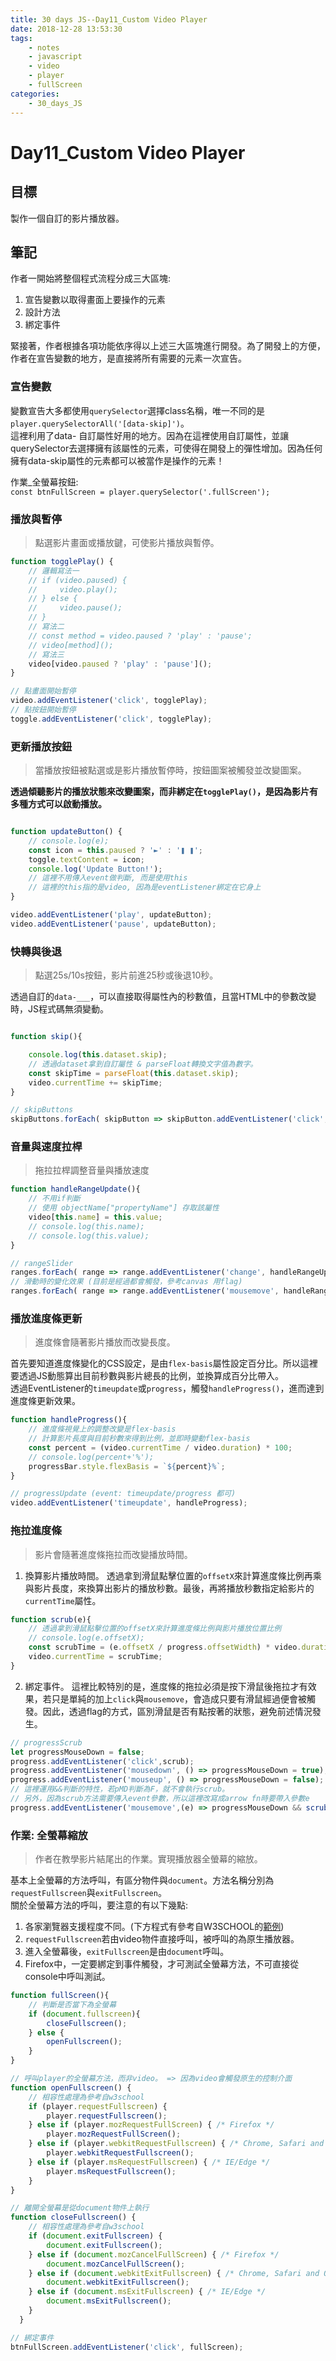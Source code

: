 ```yaml
---
title: 30 days JS--Day11_Custom Video Player
date: 2018-12-28 13:53:30
tags:
    - notes
    - javascript
    - video
    - player
    - fullScreen
categories:
    - 30_days_JS
---
```

# Day11_Custom Video Player

## 目標

製作一個自訂的影片播放器。

## 筆記

作者一開始將整個程式流程分成三大區塊:

1. 宣告變數以取得畫面上要操作的元素
2. 設計方法
3. 綁定事件

緊接著，作者根據各項功能依序得以上述三大區塊進行開發。為了開發上的方便，作者在宣告變數的地方，是直接將所有需要的元素一次宣告。

### 宣告變數

變數宣告大多都使用``querySelector``選擇class名稱，唯一不同的是``player.querySelectorAll('[data-skip]')``。  
這裡利用了data- 自訂屬性好用的地方。因為在這裡使用自訂屬性，並讓querySelector去選擇擁有該屬性的元素，可使得在開發上的彈性增加。因為任何擁有data-skip屬性的元素都可以被當作是操作的元素！  

作業_全螢幕按鈕:  
``const btnFullScreen = player.querySelector('.fullScreen');``

### 播放與暫停

>點選影片畫面或播放鍵，可使影片播放與暫停。

```javascript
function togglePlay() {
    // 邏輯寫法一
    // if (video.paused) {
    //     video.play();
    // } else {
    //     video.pause();
    // }
    // 寫法二
    // const method = video.paused ? 'play' : 'pause';
    // video[method]();
    // 寫法三
    video[video.paused ? 'play' : 'pause']();
}

// 點畫面開始暫停
video.addEventListener('click', togglePlay);
// 點按鈕開始暫停
toggle.addEventListener('click', togglePlay);
```

### 更新播放按鈕

> 當播放按鈕被點選或是影片播放暫停時，按鈕圖案被觸發並改變圖案。  

**透過傾聽影片的播放狀態來改變圖案，而非綁定在``togglePlay()``，是因為影片有多種方式可以啟動播放。**

```javascript

function updateButton() {
    // console.log(e);
    const icon = this.paused ? '►' : '❚ ❚';
    toggle.textContent = icon;
    console.log('Update Button!');
    // 這裡不用傳入event做判斷, 而是使用this
    // 這裡的this指的是video, 因為是eventListener綁定在它身上
}

video.addEventListener('play', updateButton);
video.addEventListener('pause', updateButton);
```

### 快轉與後退

> 點選25s/10s按鈕，影片前進25秒或後退10秒。

透過自訂的``data-___``，可以直接取得屬性內的秒數值，且當HTML中的參數改變時，JS程式碼無須變動。  

```javascript

function skip(){

    console.log(this.dataset.skip);
    // 透過dataset拿到自訂屬性 & parseFloat轉換文字值為數字。
    const skipTime = parseFloat(this.dataset.skip);
    video.currentTime += skipTime;
}

// skipButtons
skipButtons.forEach( skipButton => skipButton.addEventListener('click', skip));
```

### 音量與速度拉桿

> 拖拉拉桿調整音量與播放速度

```javascript
function handleRangeUpdate(){
    // 不用if判斷
    // 使用 objectName["propertyName"] 存取該屬性
    video[this.name] = this.value;
    // console.log(this.name);
    // console.log(this.value);
}

// rangeSlider
ranges.forEach( range => range.addEventListener('change', handleRangeUpdate));
// 滑動時的變化效果 (目前是經過都會觸發，參考canvas 用flag)
ranges.forEach( range => range.addEventListener('mousemove', handleRangeUpdate));
```

### 播放進度條更新

> 進度條會隨著影片播放而改變長度。

首先要知道進度條變化的CSS設定，是由``flex-basis``屬性設定百分比。所以這裡要透過JS動態算出目前秒數與影片總長的比例，並換算成百分比帶入。  
透過EventListener的``timeupdate``或``progress``，觸發``handleProgress()``，進而達到進度條更新效果。

```javascript
function handleProgress(){
    // 進度條視覺上的調整改變是flex-basis
    // 計算影片長度與目前秒數來得到比例，並即時變動flex-basis
    const percent = (video.currentTime / video.duration) * 100;
    // console.log(percent+'%');
    progressBar.style.flexBasis = `${percent}%`;
}

// progressUpdate (event: timeupdate/progress 都可)
video.addEventListener('timeupdate', handleProgress);
```

### 拖拉進度條

> 影片會隨著進度條拖拉而改變播放時間。

1. 換算影片播放時間。
  透過拿到滑鼠點擊位置的``offsetX``來計算進度條比例再乘與影片長度，來換算出影片的播放秒數。最後，再將播放秒數指定給影片的``currentTime``屬性。

```javascript
function scrub(e){
    // 透過拿到滑鼠點擊位置的offsetX來計算進度條比例與影片播放位置比例
    // console.log(e.offsetX);
    const scrubTime = (e.offsetX / progress.offsetWidth) * video.duration;
    video.currentTime = scrubTime;
}
```

2. 綁定事件。
  這裡比較特別的是，進度條的拖拉必須是按下滑鼠後拖拉才有效果，若只是單純的加上``click``與``mousemove``，會造成只要有滑鼠經過便會被觸發。因此，透過flag的方式，區別滑鼠是否有點按著的狀態，避免前述情況發生。

```javascript
// progressScrub
let progressMouseDown = false;
progress.addEventListener('click',scrub);
progress.addEventListener('mousedown', () => progressMouseDown = true);
progress.addEventListener('mouseup', () => progressMouseDown = false);
// 這裡運用&&判斷的特性，若pMD判斷為F，就不會執行scrub。
// 另外，因為scrub方法需要傳入event參數，所以這裡改寫成arrow fn時要帶入參數e
progress.addEventListener('mousemove',(e) => progressMouseDown && scrub(e));
```

### 作業: 全螢幕縮放

> 作者在教學影片結尾出的作業。實現播放器全螢幕的縮放。

基本上全螢幕的方法呼叫，有區分物件與``document``。方法名稱分別為``requestFullscreen``與``exitFullscreen``。  
關於全螢幕方法的呼叫，要注意的有以下幾點:

1. 各家瀏覽器支援程度不同。(下方程式有參考自W3SCHOOL的[範例](https://www.w3schools.com/howto/howto_js_fullscreen.asp))
2. ``requestFullscreen``若由video物件直接呼叫，被呼叫的為原生播放器。
3. 進入全螢幕後，``exitFullscreen``是由``document``呼叫。
4. Firefox中，一定要綁定到事件觸發，才可測試全螢幕方法，不可直接從console中呼叫測試。

```javascript
function fullScreen(){
    // 判斷是否當下為全螢幕
    if (document.fullscreen){
        closeFullscreen();
    } else {
        openFullscreen();
    }
}

// 呼叫player的全螢幕方法，而非video。 => 因為video會觸發原生的控制介面
function openFullscreen() {
    // 相容性處理為參考自w3school
    if (player.requestFullscreen) {
        player.requestFullscreen();
    } else if (player.mozRequestFullScreen) { /* Firefox */
        player.mozRequestFullScreen();
    } else if (player.webkitRequestFullscreen) { /* Chrome, Safari and Opera */
        player.webkitRequestFullscreen();
    } else if (player.msRequestFullscreen) { /* IE/Edge */
        player.msRequestFullscreen();
    }
}

// 離開全螢幕是從document物件上執行
function closeFullscreen() {
    // 相容性處理為參考自w3school
    if (document.exitFullscreen) {
        document.exitFullscreen();
    } else if (document.mozCancelFullScreen) { /* Firefox */
        document.mozCancelFullScreen();
    } else if (document.webkitExitFullscreen) { /* Chrome, Safari and Opera */
        document.webkitExitFullscreen();
    } else if (document.msExitFullscreen) { /* IE/Edge */
        document.msExitFullscreen();
    }
  }

// 綁定事件
btnFullScreen.addEventListener('click', fullScreen);
```